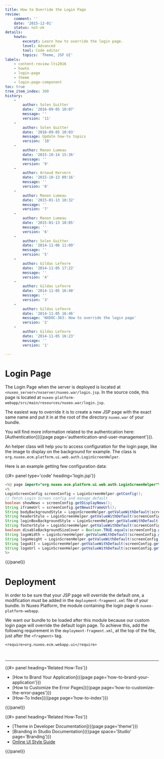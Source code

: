```yaml
---
title: How to Override the Login Page
review:
    comment: ''
    date: '2015-12-01'
    status: not-ok
details:
    howto:
        excerpt: Learn how to override the login page.
        level: Advanced
        tool: Code editor
        topics: 'Theme, JSF UI'
labels:
    - content-review-lts2016
    - howto
    - login-page
    - theme
    - login-page-component
toc: true
tree_item_index: 300
history:
    -
        author: Solen Guitter
        date: '2016-09-05 10:07'
        message: ''
        version: '11'
    -
        author: Solen Guitter
        date: '2016-09-05 10:03'
        message: Update how-to topics
        version: '10'
    -
        author: Manon Lumeau
        date: '2015-10-14 15:36'
        message: ''
        version: '9'
    -
        author: Arnaud Kervern
        date: '2015-10-13 09:16'
        message: ''
        version: '8'
    -
        author: Manon Lumeau
        date: '2015-01-13 10:32'
        message: ''
        version: '7'
    -
        author: Manon Lumeau
        date: '2015-01-13 10:05'
        message: ''
        version: '6'
    -
        author: Solen Guitter
        date: '2014-11-06 11:09'
        message: ''
        version: '5'
    -
        author: Gildas Lefevre
        date: '2014-11-05 17:22'
        message: ''
        version: '4'
    -
        author: Gildas Lefevre
        date: '2014-11-05 16:48'
        message: ''
        version: '3'
    -
        author: Gildas Lefevre
        date: '2014-11-05 16:46'
        message: 'NXDOC-363: How to override the login page'
        version: '2'
    -
        author: Gildas Lefevre
        date: '2014-11-05 16:23'
        message: ''
        version: '1'

---
```

# Login Page

The Login Page when the server is deployed is located at `<nuxeo_server>/nxserver/nuxeo.war/login.jsp`. In the source code, this page is located at `nuxeo-platform-webapp/src/main/resources/nuxeo.war/login.jsp`.

The easiest way to override it is to create a new JSP page with the exact same name and put it in at the root of the directory `nuxeo.war` of your bundle.

You will find more information related to the authentication here: [Authentication]({{page page='authentication-and-user-management'}}).

An helper class will help you to access configuration for the login page, like the image to display on the background for example. The class is `org.nuxeo.ecm.platform.ui.web.auth.LoginScreenHelper`.

Here is an example getting few configuration data:

{{#> panel type='code' heading='login.jsp'}}

```java
<%@ page import="org.nuxeo.ecm.platform.ui.web.auth.LoginScreenHelper"%>
<%
LoginScreenConfig screenConfig = LoginScreenHelper.getConfig();
// fetch Login Screen config and manage default
boolean showNews = screenConfig.getDisplayNews();
String iframeUrl = screenConfig.getNewsIframeUrl();
String bodyBackgroundStyle = LoginScreenHelper.getValueWithDefault(screenConfig.getBodyBackgroundStyle(), "url('" + context + "/img/login_bg.jpg') no-repeat center center fixed #333");
String headerStyle = LoginScreenHelper.getValueWithDefault(screenConfig.getHeaderStyle(), "");
String loginBoxBackgroundStyle = LoginScreenHelper.getValueWithDefault(screenConfig.getLoginBoxBackgroundStyle(), "none repeat scroll 0 0 #fff");
String footerStyle = LoginScreenHelper.getValueWithDefault(screenConfig.getFooterStyle(), "");
boolean disableBackgroundSizeCover = Boolean.TRUE.equals(screenConfig.getDisableBackgroundSizeCover());
String logoWidth = LoginScreenHelper.getValueWithDefault(screenConfig.getLogoWidth(), "113");
String logoHeight = LoginScreenHelper.getValueWithDefault(screenConfig.getLogoHeight(), "20");
String logoAlt = LoginScreenHelper.getValueWithDefault(screenConfig.getLogoAlt(), "Nuxeo");
String logoUrl = LoginScreenHelper.getValueWithDefault(screenConfig.getLogoUrl(), context + "/img/nuxeo_logo.png");
%>
```

{{/panel}}

# Deployment

In order to be sure that your JSP page will override the default one, a modification must be added in the&nbsp;`deployment-fragment.xml` file of your bundle. In Nuxeo Platform, the module containing the login page is `nuxeo-platform-webapp`.

We want our bundle to be loaded after this module because our custom login page will override the default login page. To achieve this, add the following requirement in the `deployment-fragment.xml`, at the top of the file, just after the `<fragment>` tag.

```
<require>org.nuxeo.ecm.webapp.ui</require>

```

&nbsp;

* * *

<div class="row" data-equalizer data-equalize-on="medium"><div class="column medium-6">{{#> panel heading='Related How-Tos'}}

- [How to Brand Your Application]({{page page='how-to-brand-your-application'}})
- [How to Customize the Error Pages]({{page page='how-to-customize-the-error-pages'}})
- [How-To Index]({{page page='how-to-index'}})

{{/panel}}</div><div class="column medium-6">{{#> panel heading='Related How-Tos'}}

- [Theme in Developer Documentation]({{page page='theme'}})
- [Branding in Studio Documentation]({{page space='Studio' page='Branding'}})
- [Online UI Style Guide](http://showcase.nuxeo.com/nuxeo/styleGuide/)

{{/panel}}</div></div>
